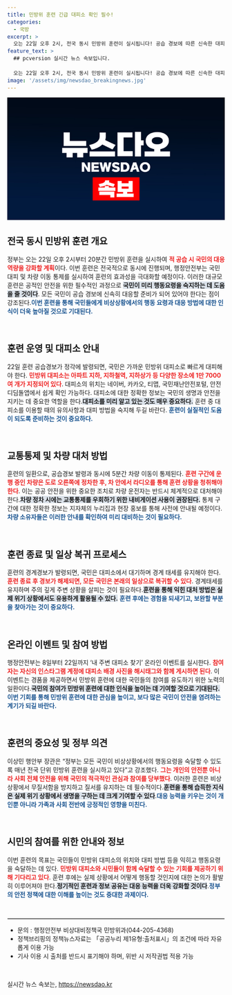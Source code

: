 ```yaml
---
title: 민방위 훈련 긴급 대피소 확인 필수!
categories:
  - 국방
excerpt: >
  오는 22일 오후 2시, 전국 동시 민방위 훈련이 실시됩니다! 공습 경보에 따른 신속한 대피 요령과 이동 통제를 비롯한 다양한 안전 안내로 여러분의 대처 능력을 강화하세요. 대피소 정보도 앱에서 쉽게 확인 가능! 적극 참여해 가족과 사회를 지키는 방법을 배워보세요.
feature_text: >
  ## pcversion 실시간 뉴스 속보입니다.

  오는 22일 오후 2시, 전국 동시 민방위 훈련이 실시됩니다! 공습 경보에 따른 신속한 대피 요령과 이동 통제를 비롯한 다양한 안전 안내로 여러분의 대처 능력을 강화하세요. 대피소 정보도 앱에서 쉽게 확인 가능! 적극 참여해 가족과 사회를 지키는 방법을 배워보세요.
image: '/assets/img/newsdao_breakingnews.jpg'
---
```


<p><img src="/assets/img/newsdao_breakingnews.jpg" alt="pcversion 속보" /></p>

<h2 data-ke-size="size26">전국 동시 민방위 훈련 개요</h2>

<p data-ke-size="size16">정부는 오는 22일 오후 2시부터 20분간 민방위 훈련을 실시하여 <b><span style="color: #ee2323;">적 공습 시 국민의 대응 역량을 강화할 계획</span></b>이다. 이번 훈련은 전국적으로 동시에 진행되며, 행정안전부는 국민대피 및 차량 이동 통제를 실시하여 훈련의 효과성을 극대화할 예정이다. 이러한 대규모 훈련은 공적인 안전을 위한 필수적인 과정으로 <b><span style="background-color: #21538527;">국민이 미리 행동요령을 숙지하는 데 도움을 줄 것이다</span></b>. 모든 국민이 공습 경보에 신속히 대응할 준비가 되어 있어야 한다는 점이 강조된다.<b><span style="color: #1a5490;">이번 훈련을 통해 국민들에게 비상상황에서의 행동 요령과 대응 방법에 대한 인식이 더욱 높아질 것으로 기대된다.</span></b></p>

<p data-ke-size="size16">&nbsp;</p>

<h2 data-ke-size="size26">훈련 운영 및 대피소 안내</h2>

<p data-ke-size="size16">22일 훈련 공습경보가 정각에 발령되면, 국민은 가까운 민방위 대피소로 빠르게 대피해야 한다. <b><span style="color: #ee2323;">민방위 대피소는 아파트 지하, 지하철역, 지하상가 등 다양한 장소에 1만 7000여 개가 지정되어 있다</span></b>. 대피소의 위치는 네이버, 카카오, 티맵, 국민재난안전포털, 안전디딤돌앱에서 쉽게 확인 가능하다. 대피소에 대한 정확한 정보는 국민의 생명과 안전을 지키는 데 중요한 역할을 한다.<b><span style="background-color: #21538527;">대피소를 미리 알고 있는 것도 매우 중요하다.</span></b> 훈련 중 대피소를 이용할 때의 유의사항과 대피 방법을 숙지해 두길 바란다. <b><span style="color: #1a5490;">훈련이 실질적인 도움이 되도록 준비하는 것이 중요하다.</span></b></p>

<p data-ke-size="size16">&nbsp;</p>

<h2 data-ke-size="size26">교통통제 및 차량 대처 방법</h2>

<p data-ke-size="size16">훈련의 일환으로, 공습경보 발령과 동시에 5분간 차량 이동이 통제된다. <b><span style="color: #ee2323;">훈련 구간에 운행 중인 차량은 도로 오른쪽에 정차한 후, 차 안에서 라디오를 통해 훈련 상황을 청취해야 한다</span></b>. 이는 공공 안전을 위한 중요한 조치로 차량 운전자는 반드시 체계적으로 대처해야 한다.<b><span style="background-color: #21538527;">차량 정차 시에는 교통통제를 우회하기 위한 내비게이션 사용이 권장된다.</span></b> 통제 구간에 대한 정확한 정보는 지자체의 누리집과 현장 홍보를 통해 사전에 안내될 예정이다.<b><span style="color: #1a5490;">차량 소유자들은 이러한 안내를 확인하여 미리 대비하는 것이 필요하다.</span></b></p>

<p data-ke-size="size16">&nbsp;</p>

<h2 data-ke-size="size26">훈련 종료 및 일상 복귀 프로세스</h2>

<p data-ke-size="size16">훈련의 경계경보가 발령되면, 국민은 대피소에서 대기하며 경계 태세를 유지해야 한다. <b><span style="color: #ee2323;">훈련 종료 후 경보가 해제되면, 모든 국민은 본래의 일상으로 복귀할 수 있다</span></b>. 경계태세를 유지하며 주의 깊게 주변 상황을 살피는 것이 필요하다.<b><span style="background-color: #21538527;">훈련을 통해 익힌 대처 방법은 실제 위기 상황에서도 유용하게 활용될 수 있다.</span></b> <b><span style="color: #1a5490;">훈련 후에는 경험을 되새기고, 보완할 부분을 찾아가는 것이 중요하다.</span></b></p>

<p data-ke-size="size16">&nbsp;</p>

<h2 data-ke-size="size26">온라인 이벤트 및 참여 방법</h2>

<p data-ke-size="size16">행정안전부는 8일부터 22일까지 ‘내 주변 대피소 찾기’ 온라인 이벤트를 실시한다. <b><span style="color: #ee2323;">참여자는 자신의 인스타그램 계정에 대피소 배경 사진을 해시태그와 함께 게시하면 된다</span></b>. 이 이벤트는 경품을 제공하면서 민방위 훈련에 대한 국민들의 참여를 유도하기 위한 노력의 일환이다.<b><span style="background-color: #21538527;">국민의 참여가 민방위 훈련에 대한 인식을 높이는 데 기여할 것으로 기대된다.</span></b> <b><span style="color: #1a5490;">이번 기회를 통해 민방위 훈련에 대한 관심을 높이고, 보다 많은 국민이 안전을 염려하는 계기가 되길 바란다.</span></b></p>

<p data-ke-size="size16">&nbsp;</p>

<h2 data-ke-size="size26">훈련의 중요성 및 정부 의견</h2>

<p data-ke-size="size16">이상민 행안부 장관은 “정부는 모든 국민이 비상상황에서의 행동요령을 숙달할 수 있도록 매년 전국 단위 민방위 훈련을 실시하고 있다”고 강조했다. <b><span style="color: #ee2323;">그는 개인의 안전뿐 아니라 사회 전체 안전을 위해 국민의 적극적인 관심과 참여를 당부했다</span></b>. 이러한 훈련은 비상상황에서 무질서함을 방지하고 질서를 유지하는 데 필수적이다.<b><span style="background-color: #21538527;">훈련을 통해 습득한 지식은 실제 위기 상황에서 생명을 구하는 데 크게 기여할 수 있다</span></b>.<b><span style="color: #1a5490;">대응 능력을 키우는 것이 개인뿐 아니라 가족과 사회 전반에 긍정적인 영향을 미친다.</span></b></p>

<p data-ke-size="size16">&nbsp;</p>

<h2 data-ke-size="size26"> 시민의 참여를 위한 안내와 정보</h2>

<p data-ke-size="size16">이번 훈련의 목표는 국민들이 민방위 대피소의 위치와 대피 방법 등을 익히고 행동요령을 숙달하는 데 있다. <b><span style="color: #ee2323;">민방위 대피소와 시민들이 함께 숙달할 수 있는 기회를 제공하기 위해 기다리고 있다</span></b>. 훈련 후에는 실제 상황에서 어떻게 행동할 것인지에 대한 논의가 활발히 이루어져야 한다.<b><span style="background-color: #21538527;">정기적인 훈련과 정보 공유는 대응 능력을 더욱 강화할 것이다</span></b>.<b><span style="color: #1a5490;">정부의 안전 정책에 대한 이해를 높이는 것도 중대한 과제이다.</span></b></p>

<p data-ke-size="size16">&nbsp;</p>

<hr style="border: 1px solid #cfcfcf;" /> 

<ul> 
<li>문의 : 행정안전부 비상대비정책국 민방위과(044-205-4368)</li> 
<li>정책브리핑의 정책뉴스자료는 「공공누리 제1유형:출처표시」의 조건에 따라 자유롭게 이용 가능</li> 
<li>기사 이용 시 출처를 반드시 표기해야 하며, 위반 시 저작권법 적용 가능</li> 
</ul>

<p data-ke-size="size16">&nbsp;</p>
실시간 뉴스 속보는, <a href="https://newsdao.kr" rel="dofollow">https://newsdao.kr</a>


